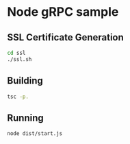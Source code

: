 # Node gRPC sample

## SSL Certificate Generation

```bash
cd ssl
./ssl.sh
```

## Building

```bash
tsc -p.
```

## Running

```bash
node dist/start.js
```
